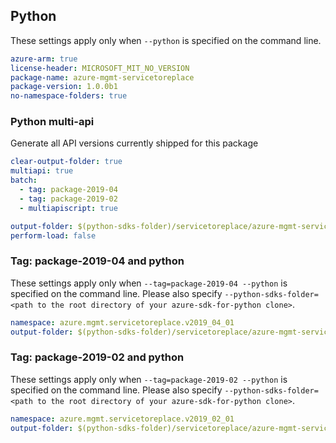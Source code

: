 ## Python

These settings apply only when `--python` is specified on the command line.

``` yaml $(python)
azure-arm: true
license-header: MICROSOFT_MIT_NO_VERSION
package-name: azure-mgmt-servicetoreplace
package-version: 1.0.0b1
no-namespace-folders: true
```

### Python multi-api

Generate all API versions currently shipped for this package

```yaml $(python)
clear-output-folder: true
multiapi: true
batch:
  - tag: package-2019-04
  - tag: package-2019-02
  - multiapiscript: true
```

``` yaml $(multiapiscript)
output-folder: $(python-sdks-folder)/servicetoreplace/azure-mgmt-servicetoreplace/azure/mgmt/servicetoreplace/
perform-load: false
```

### Tag: package-2019-04 and python

These settings apply only when `--tag=package-2019-04 --python` is specified on the command line.
Please also specify `--python-sdks-folder=<path to the root directory of your azure-sdk-for-python clone>`.

``` yaml $(tag) == 'package-2019-04' && $(python)
namespace: azure.mgmt.servicetoreplace.v2019_04_01
output-folder: $(python-sdks-folder)/servicetoreplace/azure-mgmt-servicetoreplace/azure/mgmt/servicetoreplace/v2019_04_01
```

### Tag: package-2019-02 and python

These settings apply only when `--tag=package-2019-02 --python` is specified on the command line.
Please also specify `--python-sdks-folder=<path to the root directory of your azure-sdk-for-python clone>`.

``` yaml $(tag) == 'package-2019-02' && $(python)
namespace: azure.mgmt.servicetoreplace.v2019_02_01
output-folder: $(python-sdks-folder)/servicetoreplace/azure-mgmt-servicetoreplace/azure/mgmt/servicetoreplace/v2019_02_01
```